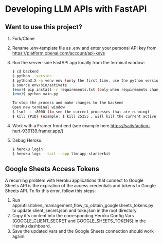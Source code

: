 # Developing LLM APIs with FastAPI

## Want to use this project?

1. Fork/Clone

2. Rename .env-template file as .env and enter your personal API key from https://platform.openai.com/account/api-keys

3. Run the server-side FastAPI app locally from the terminal window:

   ```sh
   $ cd backend
   $ python --version
   $ python3.X -m venv env (only the first time, use the python version you have installed)
   $ source env/bin/activate
   (env)$ pip install -r requirements.txt (only when requirements change)
   (env)$ python main.py

   To stop the process and make changes to the backend
   Open new terminal window
   $ lsof -i :8000 (to see the current processes that are running)
   $ kill {PID} (example: $ kill 25355 , will kill the current active process, and allow you to restart the backend with $ python main.py)
   ```

4. Work with a Framer front end (see example here https://satisfaction-hurt-939139.framer.app/)

5. Debug Heroku
   ```sh
   $ heroku login
   $ heroku logs --tail --app llm-app-starterkit
   ```

## Google Sheets Access Tokens

A recurring problem with Heroku applications that connect to Google Sheets API is the expiration of the
access credentials and tokens to Google Sheets API.
To fix this error, follow this steps:

1.  Run app/utils/token_mamagement_flow_to_obtain_googlesheets_tokens.py to update client_secret.json and toke.json in the root directory
2.  Copy it's content into the corresponding Heroku Config Vars (GOOGLE_CLIENT_SECRET and GOOGLE_SHEETS_TOKENS) in the Heroku dashboard.
3.  Save the updated vars and the Google Sheets connection should work again!
